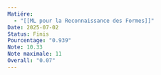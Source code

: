 ```yaml
---
Matiére:
  - "[[ML pour la Reconnaissance des Formes]]"
Date: 2025-07-02
Status: Finis
Pourcentage: "0.939"
Note: 10.33
Note maximale: 11
Overall: "0.07"
---
```

